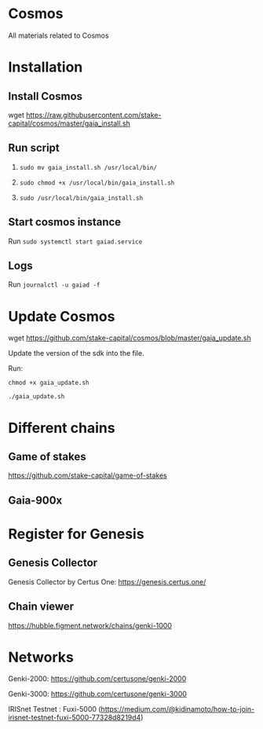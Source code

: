 # Cosmos
All materials related to Cosmos 

# Installation 

## Install Cosmos 
wget https://raw.githubusercontent.com/stake-capital/cosmos/master/gaia_install.sh

## Run script
1. `sudo mv gaia_install.sh /usr/local/bin/ `

2. `sudo chmod +x /usr/local/bin/gaia_install.sh`

3. `sudo /usr/local/bin/gaia_install.sh`

## Start cosmos instance 
Run `sudo systemctl start gaiad.service`

## Logs 
Run `journalctl -u gaiad -f`

# Update Cosmos 
wget https://github.com/stake-capital/cosmos/blob/master/gaia_update.sh

Update the version of the sdk into the file. 

Run: 

`chmod +x gaia_update.sh`

`./gaia_update.sh`


# Different chains

## Game of stakes
https://github.com/stake-capital/game-of-stakes

## Gaia-900x


# Register for Genesis 

## Genesis Collector

Genesis Collector by Certus One: https://genesis.certus.one/

## Chain viewer

https://hubble.figment.network/chains/genki-1000

# Networks 

Genki-2000: https://github.com/certusone/genki-2000

Genki-3000: https://github.com/certusone/genki-3000

IRISnet Testnet : Fuxi-5000 (https://medium.com/@kidinamoto/how-to-join-irisnet-testnet-fuxi-5000-77328d8219d4)

